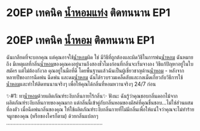 # 20EP เทคนิค [น้ำหอมแท่ง](https://ceresaperfume.com) ติดทนนาน EP1
# 20EP เทคนิค [น้ำหอม](https://ceresaperfume.com) ติดทนนาน EP1
ฉันเกลียดที่จะบอกคุณ แต่คุณอาจใช้[น้ำหอม](https://ceresaperfume.com)ผิด ใช่ มีวิธีที่ถูกต้องและผิดวิธีในการพ่น[น้ำหอม](https://ceresaperfume.com) ฉันหมายถึง มีเหตุผลที่กลิ่น[น้ำหอม](https://ceresaperfume.com)ของคุณคงอยู่นานถึงสองชั่วโมงก่อนที่กลิ่นจะเริ่มจางลง วิธีแก้ปัญหาอยู่ในใบสมัคร แต่ไม่ต้องกังวล คุณอยู่ในมือที่ดี โดยพื้นฐานแล้วฉันเป็นผู้เชี่ยวชาญด้าน[น้ำหอม](https://ceresaperfume.com) - หลังจากหลายปีของการฉีดพ่น ฉีดพ่น และดม[น้ำหอม](https://ceresaperfume.com) ฉันได้รวบรวมเคล็ดลับและกลเม็ดเกี่ยวกับวิธีการใช้[น้ำหอม](https://ceresaperfume.com)และทำให้ติดทนนานจริงๆ เพื่อให้คุณได้กลิ่นที่หอมหวานจริงๆ 24/7 ก่อน

✨#1: ทา[น้ำหอม](https://ceresaperfume.com)ด้วยผลิตภัณฑ์ระงับกลิ่นกายไร้กลิ่น✨
ฟังนะ ฉันรู้ว่าคุณชอบกลิ่นดอกไม้จากผลิตภัณฑ์ระงับกลิ่นกายของคุณมาก แต่กลิ่นนี้เข้าคู่กับกลิ่นหอมของมัสค์ที่คุณชื่นชอบ...ไม่ใช่ส่วนผสมที่ลงตัว เมื่อฉีดพ่นกลิ่นของคุณ ให้ใช้ผลิตภัณฑ์ระงับกลิ่นกายที่ไม่มีกลิ่นเพื่อให้แน่ใจว่าคุณจะไม่ทำร้ายจมูกของคุณ (หรือของใครก็ตาม) ด้วยกลิ่นแปลกๆ
................................................................
